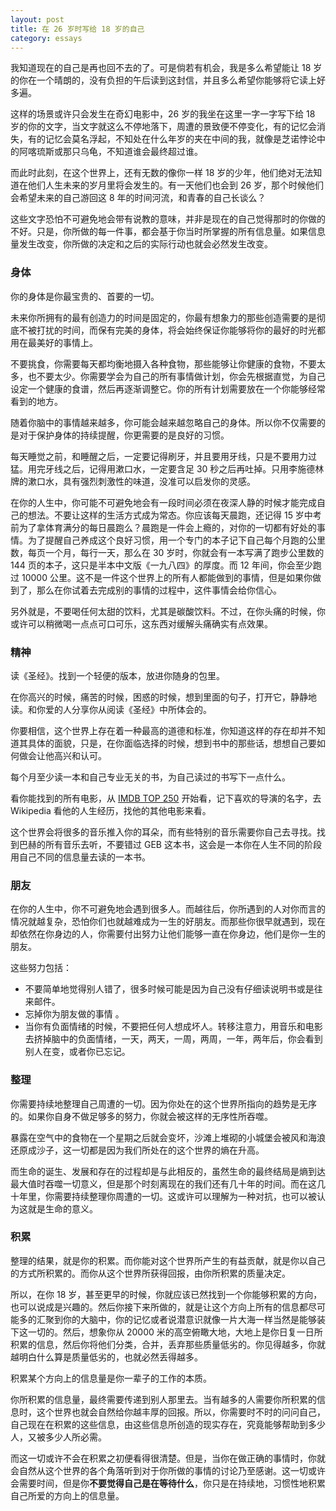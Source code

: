 ```yaml
---
layout: post
title: 在 26 岁时写给 18 岁的自己
category: essays
---
```


我知道现在的自己是再也回不去的了。可是倘若有机会，我是多么希望能让 18 岁的你在一个晴朗的，没有负担的午后读到这封信，并且多么希望你能够将它读上好多遍。

这样的场景或许只会发生在奇幻电影中，26 岁的我坐在这里一字一字写下给 18 岁的你的文字，当文字就这么不停地落下，周遭的景致便不停变化，有的记忆会消失，有的记忆会莫名浮起，不知处在什么年岁的夹在中间的我，就像是芝诺悖论中的阿喀琉斯或那只乌龟，不知道谁会最终超过谁。

而此时此刻，在这个世界上，还有无数的像你一样 18 岁的少年，他们绝对无法知道在他们人生未来的岁月里将会发生的。有一天他们也会到 26 岁，那个时候他们会希望未来的自己游回这 8 年的时间河流，和青春的自己长谈么？

这些文字恐怕不可避免地会带有说教的意味，并非是现在的自己觉得那时的你做的不好。只是，你所做的每一件事，都会基于你当时所掌握的所有信息量。如果信息量发生改变，你所做的决定和之后的实际行动也就会必然发生改变。

### 身体

你的身体是你最宝贵的、首要的一切。

未来你所拥有的最有创造力的时间是固定的，你最有想象力的那些创造需要的是彻底不被打扰的时间，而保有完美的身体，将会始终保证你能够将你的最好的时光都用在最美好的事情上。

不要挑食，你需要每天都均衡地摄入各种食物，那些能够让你健康的食物，不要太多，也不要太少。你需要学会为自己的所有事情做计划，你会先根据直觉，为自己设定一个健康的食谱，然后再逐渐调整它。你的所有计划需要放在一个你能够经常看到的地方。

随着你脑中的事情越来越多，你可能会越来越忽略自己的身体。所以你不仅需要的是对于保护身体的持续提醒，你更需要的是良好的习惯。

每天睡觉之前，和睡醒之后，一定要记得刷牙，并且要用牙线，只是不要用力过猛。用完牙线之后，记得用漱口水，一定要含足 30 秒之后再吐掉。只用李施德林牌的漱口水，具有强烈刺激性的味道，没准可以启发你的灵感。

在你的人生中，你可能不可避免地会有一段时间必须在夜深人静的时候才能完成自己的想法。不要让这样的生活方式成为常态。你应该每天晨跑，还记得 15 岁中考前为了拿体育满分的每日晨跑么？晨跑是一件会上瘾的，对你的一切都有好处的事情。为了提醒自己养成这个良好习惯，用一个专门的本子记下自己每个月跑的公里数，每页一个月，每行一天，那么在 30 岁时，你就会有一本写满了跑步公里数的 144 页的本子，这只是半本中文版《一九八四》的厚度。而 12 年间，你会至少跑过 10000 公里。这不是一件这个世界上的所有人都能做到的事情，但是如果你做到了，那么在你试着去完成别的事情的过程中，这件事情会给你信心。

另外就是，不要喝任何太甜的饮料，尤其是碳酸饮料。不过，在你头痛的时候，你或许可以稍微喝一点点可口可乐，这东西对缓解头痛确实有点效果。

### 精神

读《圣经》。找到一个轻便的版本，放进你随身的包里。

在你高兴的时候，痛苦的时候，困惑的时候，想到里面的句子，打开它，静静地读。和你爱的人分享你从阅读《圣经》中所体会的。

你要相信，这个世界上存在着一种最高的道德和标准，你知道这样的存在却并不知道其具体的面貌，只是，在你面临选择的时候，想到书中的那些话，想想自己要如何做会让他高兴和认可。

每个月至少读一本和自己专业无关的书，为自己读过的书写下一点什么。

看你能找到的所有电影，从 [IMDB TOP 250](http://www.imdb.com/chart/top) 开始看，记下喜欢的导演的名字，去 Wikipedia 看他的人生经历，找他的其他电影来看。

这个世界会将很多的音乐推入你的耳朵，而有些特别的音乐需要你自己去寻找。找到巴赫的所有音乐去听，不要错过 GEB 这本书，这会是一本你在人生不同的阶段用自己不同的信息量去读的一本书。

### 朋友

在你的人生中，你不可避免地会遇到很多人。而越往后，你所遇到的人对你而言的情况就越复杂，恐怕你们也就越难成为一生的好朋友。而那些你很早就遇到，现在却依然在你身边的人，你需要付出努力让他们能够一直在你身边，他们是你一生的朋友。

这些努力包括：

* 不要简单地觉得别人错了，很多时候可能是因为自己没有仔细读说明书或是往来邮件。
* 忘掉你为朋友做的事情 。
* 当你有负面情绪的时候，不要把任何人想成坏人。转移注意力，用音乐和电影去挤掉脑中的负面情绪，一天，两天，一周，两周，一年，两年后，你会看到别人在变，或者你已忘记。

### 整理

你需要持续地整理自己周遭的一切。因为你处在的这个世界所指向的趋势是无序的。如果你自身不做足够多的努力，你就会被这样的无序性所吞噬。

暴露在空气中的食物在一个星期之后就会变坏，沙滩上堆砌的小城堡会被风和海浪还原成沙子，这一切都是因为我们所处在的这个世界的熵在升高。

而生命的诞生、发展和存在的过程却是与此相反的，虽然生命的最终结局是熵到达最大值时吞噬一切意义，但是那个时刻离现在的我们还有几十年的时间。而在这几十年里，你需要持续整理你周遭的一切。这或许可以理解为一种对抗，也可以被认为这就是生命的意义。

### 积累

整理的结果，就是你的积累。而你能对这个世界所产生的有益贡献，就是你以自己的方式所积累的。而你从这个世界所获得回报，由你所积累的质量决定。

所以，在你 18 岁，甚至更早的时候，你就应该已然找到一个你能够积累的方向，也可以说成是兴趣的。然后你接下来所做的，就是让这个方向上所有的信息都尽可能多的汇聚到你的大脑中，你的记忆或者说潜意识就像一片大海一样当然是能够装下这一切的。然后，想象你从 20000 米的高空俯瞰大地，大地上是你日复一日所积累的信息，然后你将他们分类，合并，丢弃那些质量低劣的。你见得越多，你就越明白什么算是质量低劣的，也就必然丢得越多。

积累某个方向上的信息量是你一辈子的工作的本质。

你所积累的信息量，最终需要传递到别人那里去。当有越多的人需要你所积累的信息时，这个世界也就会自然给你越丰厚的回报。所以，你需要时不时的问问自己，自己现在在积累的这些信息，由这些信息所创造的现实存在，究竟能够帮助到多少人，又被多少人所必需。

而这一切或许不会在积累之初便看得很清楚。但是，当你在做正确的事情时，你就会自然从这个世界的各个角落听到对于你所做的事情的讨论乃至感谢。这一切或许会需要时间，但是你**不要觉得自己是在等待什么**，你只是在持续地，习惯性地积累自己所爱的方向上的信息量。
